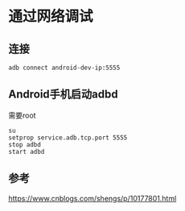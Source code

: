 # 通过网络调试

## 连接

```
adb connect android-dev-ip:5555

```


## Android手机启动adbd

需要root

```
su
setprop service.adb.tcp.port 5555
stop adbd
start adbd

```

## 参考

https://www.cnblogs.com/shengs/p/10177801.html
